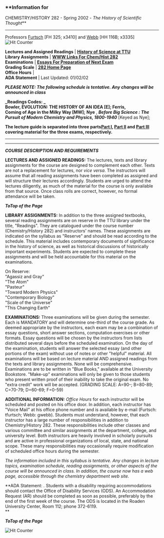 ### **Information for  
CHEMISTRY/HISTORY 282 - Spring 2002 - _The History of Scientific Thought_**  
  
---  
  
Professors [Furtsch](mailto:tfurtsch@tntech.edu) [FH 325; x3410] and
[Webb](mailto:gwebb@tntech.edu) [HH 116B; x3335]![Hit
Counter](_vti_bin/fpcount.exe/chem282-tf/?Page=info.htm|Image=4)  
  
**Lectures and Assigned Readings** | **[History of Science at
TTU](default.htm)**  
**Library Assignments** | **[WWW Links For Chem/Hist 282](links282.htm)**  
**Examinations** | [**Essays For Preparation of Next Exam**](EssaysI.htm)  
**Grading Scale** | [**282 Home Page**](default.htm)  
**Office Hours** |  
**ADA Statement** |  Last Updated: 01/02/02  
  
_**PLEASE NOTE: The following schedule is tentative. Any changes will be
announced in class**_

**_Readings Codes:  _  
Bowler, EVOLUTION: THE HISTORY OF AN IDEA [E]; Ferris,  
Coming of Age in the Milky Way [MW];** **Nye** , _**Before Big Science : The
Pursuit of Modern Chemistry and Physics, 1800-1940**_ [Keyed as Nye];

**The lecture guide is separated into three parts[Part I](part_i.htm), [Part
II](part_ii.htm) and [Part III](part_iii.htm) covering material for the three
exams, respectively.**

* * *  
  
---  
  
**_COURSE DESCRIPTION AND REQUIREMENTS_**

**LECTURES AND ASSIGNED READINGS:** The lectures, texts and library
assignments for the course are designed to complement each other. Texts are
not a replacement for lectures, nor _vice versa_. The instructors will assume
that all reading assignments have been completed as assigned and will
structure their lectures accordingly. Students are urged to attend the
lectures diligently, as much of the material for the course is only available
from that source. Once class rolls are correct, however, no formal attendance
will be taken.

**_ToTop of the Page_**

**LIBRARY ASSIGNMENTS:** In addition to the three assigned textbooks, several
reading assignments are on reserve in the TTU library under the title,
"Readings". They are catalogued under the course number (Chemistry/History
282) and instructors' names. These assignments are indicated on the syllabus
as "Reserve" and should be read according to the schedule. This material
includes contemporary documents of significance in the history of science, as
well as historical discussions of historically important experiments. Students
are expected to complete these assignments and will be held accountable for
this material on the examinations.

On Reserve:  
"Agassiz and Gray"  
"The Atom"  
"Pasteur"  
"Toward Modern Physics"  
"Contemporary Biology"  
"Scale of the Universe"  
"This Changing Earth"

**EXAMINATIONS:** Three examinations will be given during the semester. Each
is MANDATORY and will determine one-third of the course grade. As deemed
appropriate by the instructors, each exam may be a combination of essay
questions, short answer sections, computation exercises or other formats.
Essay questions will be chosen by the instructors from lists distributed
several days before the scheduled examination. On the day of the examination,
students will answer the selected essay (and other portions of the exam)
without use of notes or other  "helpful" material. All examinations will be
based on lecture material AND assigned readings from the texts and library
assignments. None will be comprehensive. Examinations are to be written in
"Blue Books," available at the University Bookstore. "Make-up" examinations
will only be given to those students who present written proof of their
inability to take the original exam. No "extra credit" work will be accepted.
(GRADING SCALE: A=90-; B=80-89; C=70-79; D=60-69; F=0-59)

**ADDITIONAL INFORMATION:** _Office Hours_ for each instructor will be
scheduled and posted on his office door. In addition, each instructor has
"Voice Mail" at his office phone number and is available by e-mail (Furtsch:
tfurtsch; Webb: gwebb). Students must understand, however, that each
instructor has a large number of responsibilities in addition to
Chemistry/History 282. These responsibilities include other classes and
various committee and similar assignments at the department, college, and
university level. Both instructors are heavily involved in scholarly pursuits
and are active in professional organizations of local, state, and national
scope. These many responsibilities may occasionally require modification of
scheduled office hours during the semester.

_The information included in this syllabus is tentative. Any changes in
lecture topics, examination schedule, reading assignments, or other aspects of
the course will be announced in class. In addition, the course now has a web
page, accessible through the chemistry department web site._

**ADA Statement: _._ Students with a disability requiring accommodations
should contact the Office of Disability Services (ODS). An Accommodation
Request (AR) should be completed as soon as possible, preferably by the end of
the first week of the course. The ODS is located in the Roaden University
Center, Room 112; phone 372-6119.  
**  

**_ToTop of the Page_**

![Hit Counter](_vti_bin/fpcount.exe/chem282-tf/?Page=info.htm|Image=4)

